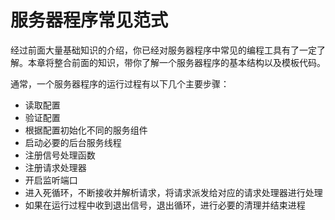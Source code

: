 # 服务器程序常见范式

经过前面大量基础知识的介绍，你已经对服务器程序中常见的编程工具有了一定了解。本章将整合前面的知识，带你了解一个服务器程序的基本结构以及模板代码。

通常，一个服务器程序的运行过程有以下几个主要步骤：

- 读取配置
- 验证配置
- 根据配置初始化不同的服务组件
- 启动必要的后台服务线程
- 注册信号处理函数
- 注册请求处理器
- 开启监听端口
- 进入死循环，不断接收并解析请求，将请求派发给对应的请求处理器进行处理
- 如果在运行过程中收到退出信号，退出循环，进行必要的清理并结束进程